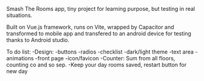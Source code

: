 Smash The Rooms app,
tiny project for learning purpose, but testing in real situations.

Built on Vue.js framework, runs on Vite, wrapped by Capacitor and transformed to mobile app and transfered to an android device for testing thanks to Android studio. 

To do list:
-Design:
  -buttons
  -radios
  -checklist
  -dark/light theme
  -text area
  -animations
  -front page
  -icon/favicon
-Counter: Sum from all floors, counting co and so sep.
-Keep your day rooms saved, restart button for new day
